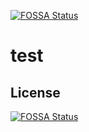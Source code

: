 [![FOSSA Status](https://app.fossa.com/api/projects/git%2Bgithub.com%2Fdongjwwang%2Ftest.svg?type=shield)](https://app.fossa.com/projects/git%2Bgithub.com%2Fdongjwwang%2Ftest?ref=badge_shield)

# test

## License
[![FOSSA Status](https://app.fossa.com/api/projects/git%2Bgithub.com%2Fdongjwwang%2Ftest.svg?type=large)](https://app.fossa.com/projects/git%2Bgithub.com%2Fdongjwwang%2Ftest?ref=badge_large)